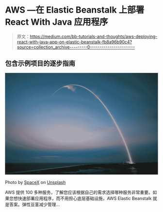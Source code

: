 # AWS —在 Elastic Beanstalk 上部署 React With Java 应用程序

> 原文：<https://medium.com/bb-tutorials-and-thoughts/aws-deploying-react-with-java-app-on-elastic-beanstalk-fb8a96b90c4?source=collection_archive---------0----------------------->

## 包含示例项目的逐步指南

![](img/ffae690d1618ad62736650de4454e420.png)

Photo by [SpaceX](https://unsplash.com/@spacex?utm_source=medium&utm_medium=referral) on [Unsplash](https://unsplash.com?utm_source=medium&utm_medium=referral)

AWS 提供 100 多种服务，了解您应该根据自己的需求选择哪种服务非常重要。如果您想快速部署应用程序，而不用担心底层基础设施，AWS Elastic Beanstalk 就是答案。弹性豆茎减少管理…